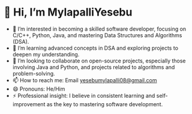 # 👋 Hi, I’m MylapalliYesebu

- 👀 I’m interested in becoming a skilled software developer, focusing on C/C++, Python, Java, and mastering Data Structures and Algorithms (DSA).
- 🌱 I’m learning advanced concepts in DSA and exploring projects to deepen my understanding.
- 💞️ I’m looking to collaborate on open-source projects, especially those involving Java and Python, and projects related to algorithms and problem-solving.
- 📫 How to reach me: Email [yesebumylapalli08@gmail.com](mailto:yesebumylapalli08@gmail.com)
- 😄 Pronouns: He/Him
- ⚡ Professional insight: I believe in consistent learning and self-improvement as the key to mastering software development.
